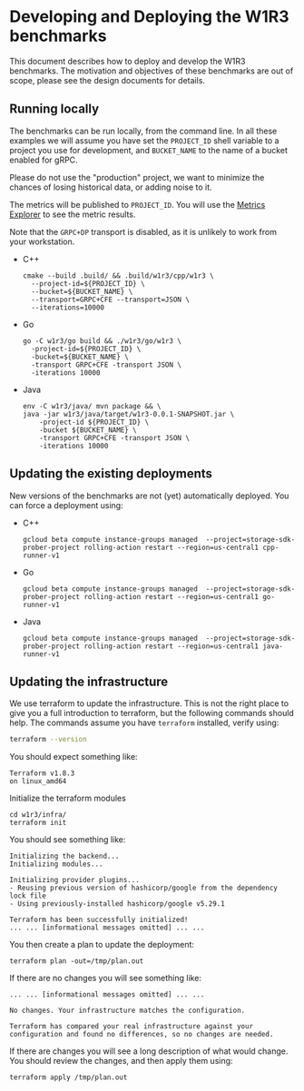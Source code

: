 # Developing and Deploying the W1R3 benchmarks

This document describes how to deploy and develop the W1R3 benchmarks. The
motivation and objectives of these benchmarks are out of scope, please see the
design documents for details.

## Running locally

The benchmarks can be run locally, from the command line. In all these examples
we will assume you have set the `PROJECT_ID` shell variable to a project you
use for development, and `BUCKET_NAME` to the name of a bucket enabled for gRPC.

Please do not use the "production" project, we want to minimize the chances of
losing historical data, or adding noise to it.

The metrics will be published to `PROJECT_ID`. You will use the
[Metrics Explorer](https://console.google.com/monitoring/metrics-explorer) to
see the metric results.

Note that the `GRPC+DP` transport is disabled, as it is unlikely to work from
your workstation.

- C++
  ```shell
  cmake --build .build/ && .build/w1r3/cpp/w1r3 \
    --project-id=${PROJECT_ID} \
    --bucket=${BUCKET_NAME} \
    --transport=GRPC+CFE --transport=JSON \
    --iterations=10000
  ```
- Go
  ```shell
  go -C w1r3/go build && ./w1r3/go/w1r3 \
    -project-id=${PROJECT_ID} \
    -bucket=${BUCKET_NAME} \
    -transport GRPC+CFE -transport JSON \
    -iterations 10000
  ```
- Java
  ```shell
  env -C w1r3/java/ mvn package && \
  java -jar w1r3/java/target/w1r3-0.0.1-SNAPSHOT.jar \
      -project-id ${PROJECT_ID} \
      -bucket ${BUCKET_NAME} \
      -transport GRPC+CFE -transport JSON \
      -iterations 10000
  ```

## Updating the existing deployments

New versions of the benchmarks are not (yet) automatically deployed. You can
force a deployment using:

- C++
  ```shell
  gcloud beta compute instance-groups managed  --project=storage-sdk-prober-project rolling-action restart --region=us-central1 cpp-runner-v1
  ```
- Go
  ```shell
  gcloud beta compute instance-groups managed  --project=storage-sdk-prober-project rolling-action restart --region=us-central1 go-runner-v1
  ```
- Java
  ```shell
  gcloud beta compute instance-groups managed  --project=storage-sdk-prober-project rolling-action restart --region=us-central1 java-runner-v1
  ```

## Updating the infrastructure

We use terraform to update the infrastructure. This is not the right place to
give you a full introduction to terraform, but the following commands should
help. The commands assume you have `terraform` installed, verify using:

```sh
terraform --version
```

You should expect something like:

```
Terraform v1.8.3
on linux_amd64
```

Initialize the terraform modules 

```shell
cd w1r3/infra/
terraform init
```

You should see something like:

```console
Initializing the backend...
Initializing modules...

Initializing provider plugins...
- Reusing previous version of hashicorp/google from the dependency lock file
- Using previously-installed hashicorp/google v5.29.1

Terraform has been successfully initialized!
... ... [informational messages omitted] ... ...
```

You then create a plan to update the deployment:

```shell
terraform plan -out=/tmp/plan.out
```

If there are no changes you will see something like:

```console
... ... [informational messages omitted] ... ...

No changes. Your infrastructure matches the configuration.

Terraform has compared your real infrastructure against your configuration and found no differences, so no changes are needed.
```

If there are changes you will see a long description of what would change. You
should review the changes, and then apply them using:

```shell
terraform apply /tmp/plan.out
```
